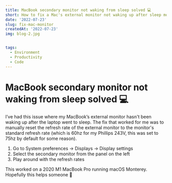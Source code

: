 ```yaml
---
title: MacBook secondary monitor not waking from sleep solved 💻
short: How to fix a Mac's external monitor not waking up after sleep mode
date: '2022-07-23'
slug: fix-mac-monitor
createdAt: '2022-07-23'
img: blog-2.jpg


tags:
  - Environment
  - Productivity
  - Code
---
```


# MacBook secondary monitor not waking from sleep solved 💻


I’ve had this issue where my MacBook’s external monitor hasn't been waking up after the laptop went to sleep. The fix that worked for me was to manually reset the refresh rate of the external monitor to the monitor's standard refresh rate (which is 60hz for my Phillips 243V, this was set to 75hz by default for some reason).

<ol>
  <li>Go to System preferences → Displays → Display settings</li>
  <li>Select the secondary monitor from the panel on the left</li>
  <li>Play around with the refresh rates </li>
</ol>

This worked on a 2020 M1 MacBook Pro running macOS Monterey. Hopefully this helps someone 🙂